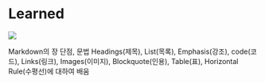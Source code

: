 # Learned 
<img src="https://img.shields.io/badge/Markdown-000000?style=flat-square&logo=Markdown&logoColor=white"/>

Markdown의 장 단점, 문법 Headings(제목), List(목록), Emphasis(강조), code(코드), Links(링크), Images(이미지), Blockquote(인용), Table(표), Horizontal Rule(수평선)에 대하여 배움
